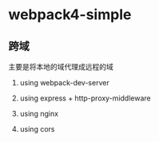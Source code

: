 # webpack4-simple

## 跨域

主要是将本地的域代理成远程的域

1. using webpack-dev-server

2. using express + http-proxy-middleware

3. using nginx

4. using cors